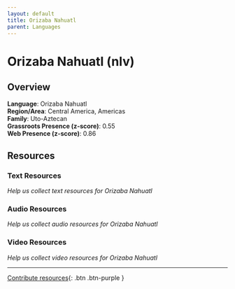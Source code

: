 ```yaml
---
layout: default
title: Orizaba Nahuatl
parent: Languages
---
```


# Orizaba Nahuatl (nlv)

## Overview

**Language**: Orizaba Nahuatl  
**Region/Area**: Central America, Americas  
**Family**: Uto-Aztecan  
**Grassroots Presence (z-score)**: 0.55  
**Web Presence (z-score)**: 0.86  

## Resources

### Text Resources
*Help us collect text resources for Orizaba Nahuatl*

### Audio Resources
*Help us collect audio resources for Orizaba Nahuatl*

### Video Resources
*Help us collect video resources for Orizaba Nahuatl*

---

[Contribute resources](https://forms.office.com/e/1SfLJx3u1r){: .btn .btn-purple }
